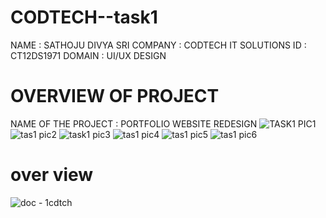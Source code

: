 # CODTECH--task1
NAME : SATHOJU DIVYA SRI
COMPANY : CODTECH IT SOLUTIONS
ID : CT12DS1971
DOMAIN : UI/UX DESIGN
# OVERVIEW OF PROJECT
NAME OF THE PROJECT : PORTFOLIO WEBSITE REDESIGN
![TASK1 PIC1](https://github.com/user-attachments/assets/ad31f378-4648-4e87-9361-21db1dc021d9)
![tas1 pic2](https://github.com/user-attachments/assets/6ee6485c-facb-454d-a6c7-d5602bac4971)
![task1 pic3](https://github.com/user-attachments/assets/ddbe671e-09df-47e8-b304-fd58ad4ee73a)
![tas1 pic4](https://github.com/user-attachments/assets/0b8a2cf7-19bc-4c23-9f55-a629d2b8c34c)
![tas1 pic5](https://github.com/user-attachments/assets/2757030b-ad09-4f1d-bf7b-533fbe2a841d)
![tas1 pic6](https://github.com/user-attachments/assets/66ebca1a-de7d-473c-a22b-b438704f63cc)
# over view
![doc - 1cdtch](https://github.com/user-attachments/assets/53f7841f-5fd5-4754-9d88-a80dc59b8e71)





